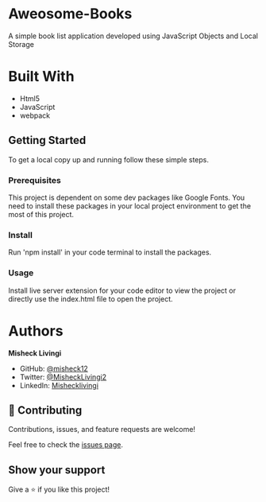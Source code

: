 # Aweosome-Books
A simple book list application developed using JavaScript Objects and Local Storage

# Built With
- Html5
- JavaScript
- webpack

## Getting Started

To get a local copy up and running follow these simple steps.

### Prerequisites
This project is dependent on some dev packages like Google Fonts. You need to install these packages in your local project environment to get the most of this project.

### Install
Run 'npm install' in your code terminal to install the packages.

### Usage
Install live server extension for your code editor to view the project or directly use the index.html file to open the project.

# Authors

**Misheck Livingi**

- GitHub: [@misheck12](https://github.com/misheck12)
- Twitter: [@MisheckLivingi2](https://twitter.com/MisheckLivingi2)
- LinkedIn: [Mishecklivingi](https://www.linkedin.com/in/misheck-livingi-a0b536142/)

## 🤝 Contributing

Contributions, issues, and feature requests are welcome!

Feel free to check the [issues page](../../issues/).

## Show your support

Give a ⭐️ if you like this project!